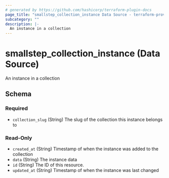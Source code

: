 ```yaml
---
# generated by https://github.com/hashicorp/terraform-plugin-docs
page_title: "smallstep_collection_instance Data Source - terraform-provider-smallstep"
subcategory: ""
description: |-
  An instance in a collection
---
```


# smallstep_collection_instance (Data Source)

An instance in a collection



<!-- schema generated by tfplugindocs -->
## Schema

### Required

- `collection_slug` (String) The slug of the collection this instance belongs to

### Read-Only

- `created_at` (String) Timestamp of when the instance was added to the collection
- `data` (String) The instance data
- `id` (String) The ID of this resource.
- `updated_at` (String) Timestamp of when the instance was last changed


